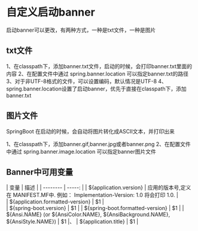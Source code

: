 # 自定义启动banner

启动banner可以更改，有两种方式，一种是txt文件，一种是图片

## txt文件

1、在classpath下，添加banner.txt文件，启动的时候，会打印banner.txt里面的内容
2、在配置文件中通过 spring.banner.location 可以指定banner.txt的路径
3、对于非UTF-8格式的文件，可以设置编码，默认情况是UTF-8
4、spring.banner.location设置了启动banner，优先于直接在classpath下，添加banner.txt

## 图片文件
SpringBoot 在启动的时候，会自动将图片转化成ASCII文本，并打印出来

1、在classpath下，添加banner.gif,banner.jpg或者banner.png
2、在配置文件中通过 spring.banner.image.location 可以指定banner图片文件

## Banner中可用变量

 | 变量        | 描述    |
    | --------   | -----:   |
    | ${application.version}        | 应用的版本号,定义在 MANIFEST.MF中. 例如： Implementation-Version: 1.0 将会打印 1.0.      |  
    | ${application.formatted-version}        | $1      |  
    | ${spring-boot.version}        | $1      | 
    | ${spring-boot.formatted-version}        | $1      | 
    | ${Ansi.NAME} (or ${AnsiColor.NAME}, ${AnsiBackground.NAME}, ${AnsiStyle.NAME})        | $1      |、
    | ${application.title}        | $1      |     